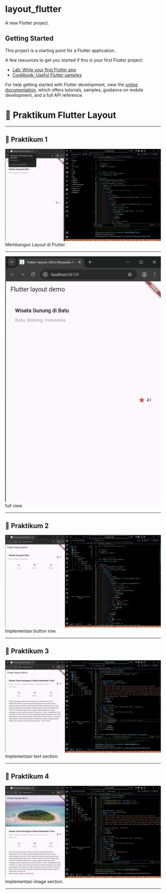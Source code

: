 # layout_flutter

A new Flutter project.

## Getting Started

This project is a starting point for a Flutter application.

A few resources to get you started if this is your first Flutter project:

- [Lab: Write your first Flutter app](https://docs.flutter.dev/get-started/codelab)
- [Cookbook: Useful Flutter samples](https://docs.flutter.dev/cookbook)

For help getting started with Flutter development, view the
[online documentation](https://docs.flutter.dev/), which offers tutorials,
samples, guidance on mobile development, and a full API reference.

# 📱 Praktikum Flutter Layout

---

## 🧪 Praktikum 1
![Praktikum 1](./images/praktikum1_a.jpeg)
Membangun Layout di Flutter.

---

![Praktikum 1](./images/praktikum1_b.jpeg)  
full view.

---

## 🧪 Praktikum 2
![Praktikum 2](./images/praktikum2.jpeg)  
Implementasi button row.

---

## 🧪 Praktikum 3
![Praktikum 3](./images/praktikum3.jpeg)  
Implementasi text section.

---

## 🧪 Praktikum 4
![Praktikum 4](./images/praktikum4.jpeg)  
Implementasi image section.

---
